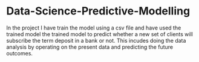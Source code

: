 # Data-Science-Predictive-Modelling
In the project I have train the model using a csv file and have used the trained model the trained model to predict whether a new set of clients will subscribe the term deposit in a bank or not.
This incudes doing the data analysis by operating on the present data and predicting the future outcomes.
